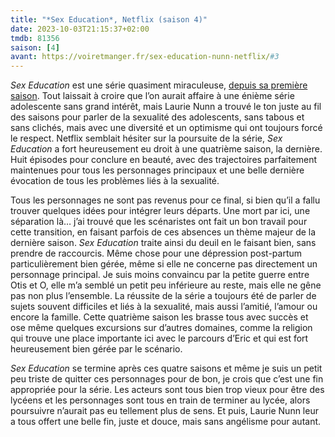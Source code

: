 ```yaml
---
title: "*Sex Education*, Netflix (saison 4)"
date: 2023-10-03T21:15:37+02:00
tmdb: 81356
saison: [4]
avant: https://voiretmanger.fr/sex-education-nunn-netflix/#3
---
```


*Sex Education* est une série quasiment miraculeuse, [depuis sa première saison](https://voiretmanger.fr/sex-education-nunn-netflix/). Tout laissait à croire que l’on aurait affaire à une énième série adolescente sans grand intérêt, mais Laurie Nunn a trouvé le ton juste au fil des saisons pour parler de la sexualité des adolescents, sans tabous et sans clichés, mais avec une diversité et un optimisme qui ont toujours forcé le respect. Netflix semblait hésiter sur la poursuite de la série, *Sex Education* a fort heureusement eu droit à une quatrième saison, la dernière. Huit épisodes pour conclure en beauté, avec des trajectoires parfaitement maintenues pour tous les personnages principaux et une belle dernière évocation de tous les problèmes liés à la sexualité.

Tous les personnages ne sont pas revenus pour ce final, si bien qu’il a fallu trouver quelques idées pour intégrer leurs départs. Une mort par ici, une séparation là… j’ai trouvé que les scénaristes ont fait un bon travail pour cette transition, en faisant parfois de ces absences un thème majeur de la dernière saison. *Sex Education* traite ainsi du deuil en le faisant bien, sans prendre de raccourcis. Même chose pour une dépression post-partum particulièrement bien gérée, même si elle ne concerne pas directement un personnage principal. Je suis moins convaincu par la petite guerre entre Otis et O, elle m’a semblé un petit peu inférieure au reste, mais elle ne gêne pas non plus l’ensemble. La réussite de la série a toujours été de parler de sujets souvent difficiles et liés à la sexualité, mais aussi l’amitié, l’amour ou encore la famille. Cette quatrième saison les brasse tous avec succès et ose même quelques excursions sur d’autres domaines, comme la religion qui trouve une place importante ici avec le parcours d’Eric et qui est fort heureusement bien gérée par le scénario. 

*Sex Education* se termine après ces quatre saisons et même je suis un petit peu triste de quitter ces personnages pour de bon, je crois que c’est une fin appropriée pour la série. Les acteurs sont tous bien trop vieux pour être des lycéens et les personnages sont tous en train de terminer au lycée, alors poursuivre n’aurait pas eu tellement plus de sens. Et puis, Laurie Nunn leur a tous offert une belle fin, juste et douce, mais sans angélisme pour autant. 

